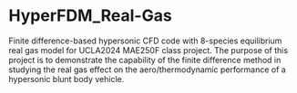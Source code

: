 # HyperFDM_Real-Gas
Finite difference-based hypersonic CFD code with 8-species equilibrium real gas model for UCLA2024 MAE250F class project. The purpose of this project is to demonstrate the capability of the finite difference method in studying the real gas effect on the aero/thermodynamic performance of a hypersonic blunt body vehicle.
